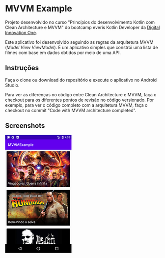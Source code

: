 # MVVM Example
Projeto desenvolvido no curso "Princípios do desenvolvimento Kotlin com Clean Architecture e MVVM" do bootcamp everis Kotlin Developer da [Digital Innovation One](https://digitalinnovation.one).

Este aplicativo foi desenvolvido seguindo as regras da arquitetura MVVM (*Model View ViewModel*). É um aplicativo simples que constrói uma lista de filmes com base em dados obtidos por meio de uma API.

## Instruções
Faça o clone ou download do repositório e execute o aplicativo no Android Studio.

Para ver as diferenças no código entre Clean Architecture e MVVM, faça o checkout para os diferentes pontos de revisão no código versionado. Por exemplo, para ver o código completo com a arquitetura MVVM, faça o checkout no commit "Code with MVVM architecture completed".

## Screenshots
![Movies List](screenshots/MoviesList.png)